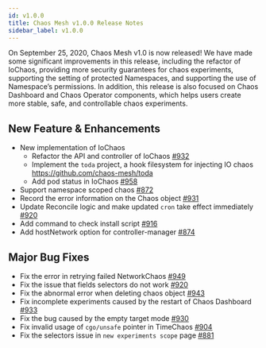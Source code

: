 ```yaml
---
id: v1.0.0
title: Chaos Mesh v1.0.0 Release Notes
sidebar_label: v1.0.0
---
```


On September 25, 2020, Chaos Mesh v1.0 is now released! We have made some significant improvements in this release, including the refactor of IoChaos, providing more security guarantees for chaos experiments, supporting the setting of protected Namespaces, and supporting the use of Namespace’s permissions. In addition, this release is also focused on Chaos Dashboard and Chaos Operator components, which helps users create more stable, safe, and controllable chaos experiments.

## New Feature & Enhancements

- New implementation of IoChaos
  - Refactor the API and controller of IoChaos [#932](https://github.com/chaos-mesh/chaos-mesh/pull/932)
  - Implement the `toda` project, a hook filesystem for injecting IO chaos <https://github.com/chaos-mesh/toda>
  - Add pod status in IoChaos [#958](https://github.com/chaos-mesh/chaos-mesh/pull/958)
- Support namespace scoped chaos [#872](https://github.com/chaos-mesh/chaos-mesh/pull/872)
- Record the error information on the Chaos object [#931](https://github.com/chaos-mesh/chaos-mesh/pull/931)
- Update Reconcile logic and make updated `cron` take effect immediately [#920](https://github.com/chaos-mesh/chaos-mesh/pull/920)
- Add command to check install script [#916](https://github.com/chaos-mesh/chaos-mesh/pull/916)
- Add hostNetwork option for controller-manager [#874](https://github.com/chaos-mesh/chaos-mesh/pull/874)

## Major Bug Fixes

- Fix the error in retrying failed NetworkChaos [#949](https://github.com/chaos-mesh/chaos-mesh/pull/949)
- Fix the issue that fields selectors do not work [#920](https://github.com/chaos-mesh/chaos-mesh/pull/920)
- Fix the abnormal error when deleting chaos object [#943](https://github.com/chaos-mesh/chaos-mesh/pull/943)
- Fix incomplete experiments caused by the restart of Chaos Dashboard [#933](https://github.com/chaos-mesh/chaos-mesh/pull/933)
- Fix the bug caused by the empty target mode [#930](https://github.com/chaos-mesh/chaos-mesh/pull/930)
- Fix invalid usage of `cgo/unsafe` pointer in TimeChaos [#904](https://github.com/chaos-mesh/chaos-mesh/pull/904)
- Fix the selectors issue in `new experiments scope` page [#881](https://github.com/chaos-mesh/chaos-mesh/pull/881)
